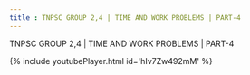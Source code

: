 ```yaml
---
title : TNPSC GROUP 2,4 | TIME AND WORK PROBLEMS | PART-4
---
```


TNPSC GROUP 2,4 | TIME AND WORK PROBLEMS | PART-4



{% include youtubePlayer.html id='hIv7Zw492mM' %}
